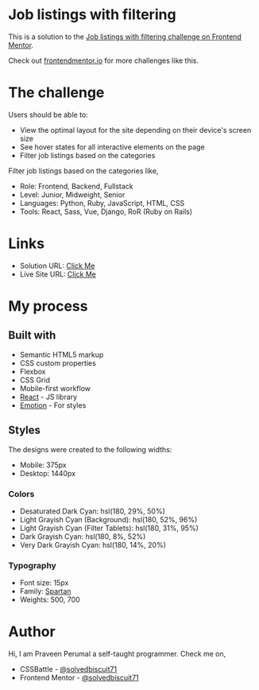 # Job listings with filtering

This is a solution to the [Job listings with filtering challenge on Frontend Mentor](https://www.frontendmentor.io/challenges/job-listings-with-filtering-ivstIPCt).

Check out [frontendmentor.io](https://www.frontendmentor.io/) for more challenges like this.

# The challenge

Users should be able to:

- View the optimal layout for the site depending on their device's screen size
- See hover states for all interactive elements on the page
- Filter job listings based on the categories

Filter job listings based on the categories like,

- Role: Frontend, Backend, Fullstack
- Level: Junior, Midweight, Senior
- Languages: Python, Ruby, JavaScript, HTML, CSS
- Tools: React, Sass, Vue, Django, RoR (Ruby on Rails)

# Links

- Solution URL: [Click Me](https://www.frontendmentor.io/solutions/job-listing-with-filters-in-react-and-emotion-for-styled-components-BJpeEhemq)
- Live Site URL: [Click Me](https://job-listing-with-filters.vercel.app/)

# My process

## Built with

- Semantic HTML5 markup
- CSS custom properties
- Flexbox
- CSS Grid
- Mobile-first workflow
- [React](https://reactjs.org/) - JS library
- [Emotion](https://emotion.sh/docs/introduction) - For styles

## Styles

The designs were created to the following widths:

- Mobile: 375px
- Desktop: 1440px

### Colors

- Desaturated Dark Cyan: hsl(180, 29%, 50%)
- Light Grayish Cyan (Background): hsl(180, 52%, 96%)
- Light Grayish Cyan (Filter Tablets): hsl(180, 31%, 95%)
- Dark Grayish Cyan: hsl(180, 8%, 52%)
- Very Dark Grayish Cyan: hsl(180, 14%, 20%)

### Typography

- Font size: 15px
- Family: [Spartan](https://fonts.google.com/specimen/Spartan)
- Weights: 500, 700

# Author

Hi, I am Praveen Perumal a self-taught programmer. Check me on,

- CSSBattle - [@solvedbiscuit71](https://cssbattle.dev/player/solvedbiscuit71)
- Frontend Mentor - [@solvedbiscuit71](https://www.frontendmentor.io/profile/solvedbiscuit71)